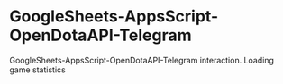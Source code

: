 # GoogleSheets-AppsScript-OpenDotaAPI-Telegram
GoogleSheets-AppsScript-OpenDotaAPI-Telegram interaction. Loading game statistics
